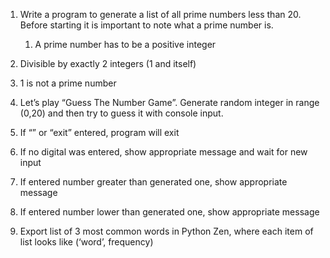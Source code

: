 1. Write a program to generate a list of all prime numbers less than 20.
  Before starting it is important to note what a prime number is.
    1. A prime number has to be a positive integer
  2. Divisible by exactly 2 integers (1 and itself)
  3. 1 is not a prime number


2. Let’s play “Guess The Number Game”.
  Generate random integer in range (0,20) and then try to guess it with console input.
  1. If “” or “exit” entered, program will exit
  2. If no digital was entered, show appropriate message and wait for new input
  3. If entered number greater than generated one, show appropriate message
  4. If entered number lower than generated one, show appropriate message


3. Export list of 3 most common words in Python Zen,
 where each item of list looks like (‘word’, frequency)
